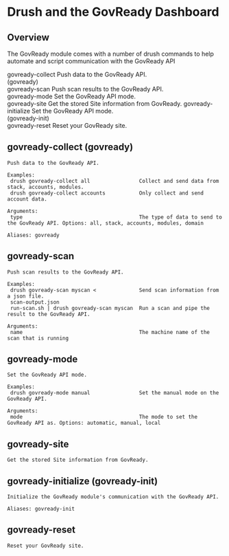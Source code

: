 # Drush and the GovReady Dashboard

## Overview
The GovReady module comes with a number of drush commands to help automate and
script communication with the GovReady API

 govready-collect      Push data to the GovReady API.                 
 (govready)                                                           
 govready-scan         Push scan results to the GovReady API.         
 govready-mode         Set the GovReady API mode.                     
 govready-site         Get the stored Site information from GovReady.
 govready-initialize   Set the GovReady API mode.                     
 (govready-init)   
 govready-reset        Reset your GovReady site.                      

## govready-collect (govready)
```
Push data to the GovReady API.

Examples:
 drush govready-collect all                Collect and send data from stack, accounts, modules. 
 drush govready-collect accounts           Only collect and send account data.

Arguments:
 type                                      The type of data to send to the GovReady API. Options: all, stack, accounts, modules, domain

Aliases: govready
```

## govready-scan
```
Push scan results to the GovReady API.

Examples:
 drush govready-scan myscan <              Send scan information from a json file.             
 scan-output.json                                                                              
 run-scan.sh | drush govready-scan myscan  Run a scan and pipe the result to the GovReady API.

Arguments:
 name                                      The machine name of the scan that is running
```


## govready-mode
```
Set the GovReady API mode.

Examples:
 drush govready-mode manual                Set the manual mode on the GovReady API.

Arguments:
 mode                                      The mode to set the GovReady API as. Options: automatic, manual, local
```


## govready-site
```
Get the stored Site information from GovReady.
```


## govready-initialize (govready-init)
```
Initialize the GovReady module's communication with the GovReady API.

Aliases: govready-init
```

## govready-reset
```
Reset your GovReady site.
```